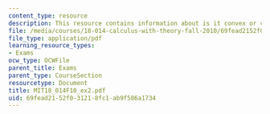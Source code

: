 ```yaml
---
content_type: resource
description: This resource contains information about is it convex or concave?
file: /media/courses/18-014-calculus-with-theory-fall-2010/69fead2152f031218fc1ab9f586a1734_MIT18_014F10_ex2.pdf
file_type: application/pdf
learning_resource_types:
- Exams
ocw_type: OCWFile
parent_title: Exams
parent_type: CourseSection
resourcetype: Document
title: MIT18_014F10_ex2.pdf
uid: 69fead21-52f0-3121-8fc1-ab9f586a1734
---
```

